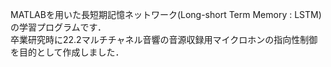 MATLABを用いた長短期記憶ネットワーク(Long-short Term Memory : LSTM)の学習プログラムです．<br>
卒業研究時に22.2マルチチャネル音響の音源収録用マイクロホンの指向性制御を目的として作成しました．<br>
